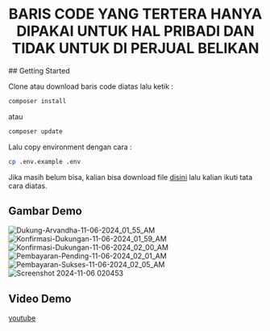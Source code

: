<h1 style="text-align: center;">BARIS CODE YANG TERTERA HANYA DIPAKAI UNTUK HAL PRIBADI DAN TIDAK UNTUK DI PERJUAL BELIKAN</h1>
## Getting Started

Clone atau download baris code diatas lalu ketik :
```bash
composer install
```
atau
```bash
composer update
```
Lalu copy environment dengan cara :
```bash
cp .env.example .env
```

Jika masih belum bisa, kalian bisa download file <a href="https://drive.google.com/drive/folders/1hQxoW9o5ALHMjyqcqKD2HTWxlePZJ_mI?usp=sharing" target="_blank">disini</a> lalu kalian ikuti tata cara diatas.

## Gambar Demo
![Dukung-Arvandha-11-06-2024_01_55_AM](https://github.com/user-attachments/assets/b8d3e2fa-1e1e-4bd0-9214-5130074fbc54)
![Konfirmasi-Dukungan-11-06-2024_01_59_AM](https://github.com/user-attachments/assets/3b355903-68ff-4af2-aaf7-b305d1f9abb6)
![Konfirmasi-Dukungan-11-06-2024_02_00_AM](https://github.com/user-attachments/assets/0366ac6b-1bd6-4142-85ae-9e79eead67df)
![Pembayaran-Pending-11-06-2024_02_01_AM](https://github.com/user-attachments/assets/9362ff4d-b50d-4ff2-be92-f2f8197e3c11)
![Pembayaran-Sukses-11-06-2024_02_05_AM](https://github.com/user-attachments/assets/18a4e9d5-1851-4703-b159-ef358aa4b873)
![Screenshot 2024-11-06 020453](https://github.com/user-attachments/assets/5157419f-31ad-4ddf-99ce-34be74a1491f)

## Video Demo
<a href="https://youtu.be/jemCiMj0Czg">youtube</a>